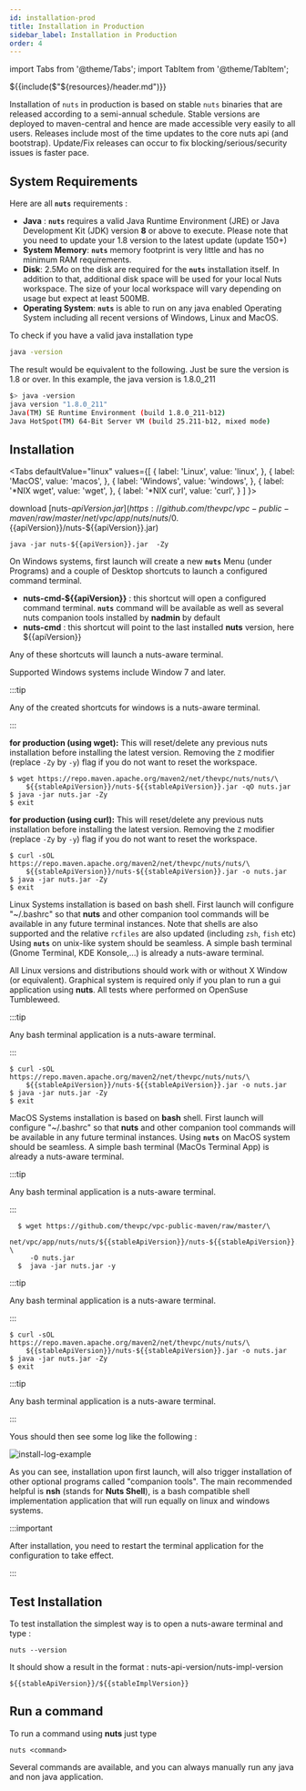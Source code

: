 ```yaml
---
id: installation-prod
title: Installation in Production
sidebar_label: Installation in Production
order: 4
---
```


import Tabs from '@theme/Tabs';
import TabItem from '@theme/TabItem';

${{include($"${resources}/header.md")}}

Installation of `nuts` in production is based on stable `nuts` binaries that are released according to a semi-annual schedule. Stable versions are deployed to maven-central and hence are made accessible very easily to all users.
Releases include most of the time updates to the core nuts api (and bootstrap). Update/Fix releases can occur to fix blocking/serious/security issues is faster pace.

## System Requirements

Here are all **```nuts```** requirements :

- **Java** : **```nuts```** requires a valid Java Runtime Environment (JRE) or Java Development Kit (JDK) version **8** or above to execute. Please note that you need to update your 1.8 version to the latest update (update 150+)
- **System Memory**: **```nuts```** memory footprint is very little and has no minimum RAM requirements.
- **Disk**: 2.5Mo on the disk are required for the **```nuts```** installation itself. In addition to that, additional disk space will be used for your local Nuts workspace. The size of your local workspace will vary depending on usage but expect at least 500MB.
- **Operating System**: **```nuts```** is able to run on any java enabled Operating System including all recent versions of Windows, Linux and MacOS.

To check if you have a valid java installation type

```bash
java -version
```

The result would be equivalent to the following. Just be sure the version is 1.8 or over. In this example, 
the java version is 1.8.0_211

```bash
$> java -version
java version "1.8.0_211"
Java(TM) SE Runtime Environment (build 1.8.0_211-b12)
Java HotSpot(TM) 64-Bit Server VM (build 25.211-b12, mixed mode)
```


## Installation


<Tabs
  defaultValue="linux"
  values={[
    { label: 'Linux', value: 'linux', },
    { label: 'MacOS', value: 'macos', },
    { label: 'Windows', value: 'windows', },
    { label: '*NIX wget', value: 'wget', },
    { label: '*NIX curl', value: 'curl', }
  ]
}>
<TabItem value="windows">

download [nuts-${{apiVersion}}.jar](https://github.com/thevpc/vpc-public-maven/raw/master/net/vpc/app/nuts/nuts/0.${{apiVersion}}/nuts-${{apiVersion}}.jar)
```
java -jar nuts-${{apiVersion}}.jar  -Zy
```

On Windows systems, first launch will create a new **```nuts```** Menu (under Programs) and a couple of Desktop shortcuts to launch a configured command terminal.
- **nuts-cmd-${{apiVersion}}** : this shortcut will open a configured command terminal. **```nuts```** command will be available as well as several nuts companion tools installed by **nadmin** by default
- **nuts-cmd**       : this shortcut will point to the last installed **nuts** version, here ${{apiVersion}}  

Any of these shortcuts will launch a nuts-aware terminal.

Supported Windows systems include Window 7 and later.

:::tip

Any of the created shortcuts for windows is a nuts-aware terminal.

:::

</TabItem>
<TabItem value="linux">

__for production (using wget):__
This will reset/delete any previous nuts installation before installing the latest version.
Removing the `Z` modifier (replace `-Zy` by `-y`) flag if you do not want to reset the workspace.
```
$ wget https://repo.maven.apache.org/maven2/net/thevpc/nuts/nuts/\
    ${{stableApiVersion}}/nuts-${{stableApiVersion}}.jar -qO nuts.jar
$ java -jar nuts.jar -Zy
$ exit
```

__for production (using curl):__
This will reset/delete any previous nuts installation before installing the latest version.
Removing the `Z` modifier (replace `-Zy` by `-y`) flag if you do not want to reset the workspace.
```
$ curl -sOL https://repo.maven.apache.org/maven2/net/thevpc/nuts/nuts/\
    ${{stableApiVersion}}/nuts-${{stableApiVersion}}.jar -o nuts.jar
$ java -jar nuts.jar -Zy
$ exit
```

Linux Systems installation is based on bash shell. First launch will configure "~/.bashrc" so that **nuts** and other companion tool commands will be available in any future terminal instances. Note that shells are also supported and the relative `rcfiles` are also updated (including `zsh`, `fish` etc)
Using **```nuts```** on unix-like system should be seamless. A simple bash terminal (Gnome Terminal, KDE Konsole,...) is already a nuts-aware terminal.

All Linux versions and distributions should work with or without X Window (or equivalent). Graphical system is required only if you plan to run a gui application using **nuts**.
All tests where performed on OpenSuse Tumbleweed.

:::tip

Any bash terminal application is a nuts-aware terminal.

:::

</TabItem>
<TabItem value="macos">

```
$ curl -sOL https://repo.maven.apache.org/maven2/net/thevpc/nuts/nuts/\
    ${{stableApiVersion}}/nuts-${{stableApiVersion}}.jar -o nuts.jar
$ java -jar nuts.jar -Zy
$ exit
```

MacOS Systems installation is based on **bash** shell. First launch will configure "~/.bashrc" so that **nuts** and other companion tool commands will be available in any future terminal instances.
Using **```nuts```** on MacOS system should be seamless. A simple bash terminal (MacOs Terminal App) is already a nuts-aware terminal.

:::tip

Any bash terminal application is a nuts-aware terminal.

:::

</TabItem>
<TabItem value="wget">

```
  $ wget https://github.com/thevpc/vpc-public-maven/raw/master/\
     net/vpc/app/nuts/nuts/${{stableApiVersion}}/nuts-${{stableApiVersion}}.jar \
     -O nuts.jar
  $  java -jar nuts.jar -y
```

:::tip

Any bash terminal application is a nuts-aware terminal.

:::


</TabItem>
<TabItem value="curl">

```
$ curl -sOL https://repo.maven.apache.org/maven2/net/thevpc/nuts/nuts/\
    ${{stableApiVersion}}/nuts-${{stableApiVersion}}.jar -o nuts.jar
$ java -jar nuts.jar -Zy
$ exit
```

:::tip

Any bash terminal application is a nuts-aware terminal.

:::

</TabItem>


</Tabs>


Yous should then see some log like the following :

![install-log-example](../../static/img/install-log-example.png)

As you can see, installation upon first launch, will also trigger installation of other optional programs called "companion tools".
The main recommended helpful is **nsh**  (stands for __Nuts Shell__), is a bash compatible shell implementation application that will run equally on linux and windows systems.

:::important

After installation, you need to restart the terminal application for the configuration to take effect.

:::


## Test Installation
To test installation the simplest way is to open a nuts-aware terminal and type : 

```
nuts --version
```

It should show a result in the format : nuts-api-version/nuts-impl-version

```
${{stableApiVersion}}/${{stableImplVersion}}
```

## Run a command

To run a command using **nuts** just type

```
nuts <command>
```

Several commands are available, and you can always manually run any java and non java application.
